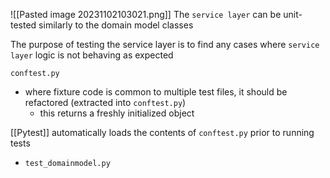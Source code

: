 ![[Pasted image 20231102103021.png]]
The `service layer` can be unit-tested similarly to the domain model classes

The purpose of testing the service layer is to find any cases where `service layer` logic is not behaving as expected

`conftest.py`
- where fixture code is common to multiple test files, it should be refactored (extracted into `conftest.py`)
	- this returns a freshly initialized object

[[Pytest]] automatically loads the contents of `conftest.py` prior to running tests
- `test_domainmodel.py`